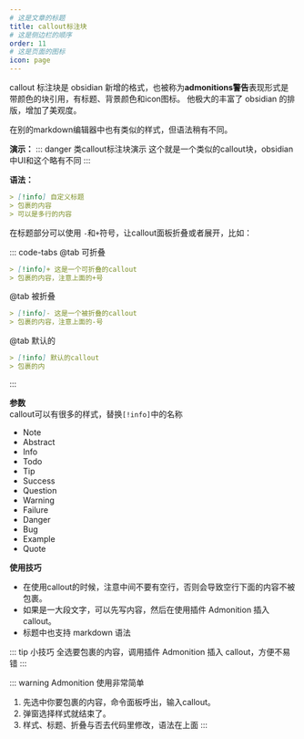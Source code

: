 ```yaml
---
# 这是文章的标题
title: callout标注块
# 这是侧边栏的顺序
order: 11
# 这是页面的图标
icon: page
---
```

callout 标注块是 obsidian 新增的格式，也被称为**admonitions警告**表现形式是带颜色的块引用，有标题、背景颜色和icon图标。
他极大的丰富了 obsidian 的排版，增加了美观度。

在别的markdown编辑器中也有类似的样式，但语法稍有不同。

**演示：**
::: danger 类callout标注块演示
这个就是一个类似的callout块，obsidian中UI和这个略有不同
:::

**语法：**

```markdown
> [!info] 自定义标题
> 包裹的内容
> 可以是多行的内容
```
在标题部分可以使用 `-`和`+`符号，让callout面板折叠或者展开，比如：

::: code-tabs
@tab 可折叠
```markdown
> [!info]+ 这是一个可折叠的callout
> 包裹的内容，注意上面的+号
```
@tab 被折叠
```markdown
> [!info]- 这是一个被折叠的callout
> 包裹的内容，注意上面的-号
```
@tab 默认的
```markdown
> [!info] 默认的callout
> 包裹的内

```
:::

**参数**  
callout可以有很多的样式，替换`[!info]`中的名称
- Note
- Abstract
- Info
- Todo
- Tip
- Success
- Question
- Warning
- Failure
- Danger
- Bug
- Example
- Quote

**使用技巧**
- 在使用callout的时候，注意中间不要有空行，否则会导致空行下面的内容不被包裹。
- 如果是一大段文字，可以先写内容，然后在使用插件 Admonition 插入callout。
- 标题中也支持 markdown 语法


::: tip 小技巧
全选要包裹的内容，调用插件 Admonition 插入 callout，方便不易错
:::

::: warning Admonition 使用非常简单
1. 先选中你要包裹的内容，命令面板呼出，输入callout。
2. 弹窗选择样式就结束了。
3. 样式、标题、折叠与否去代码里修改，语法在上面
:::


